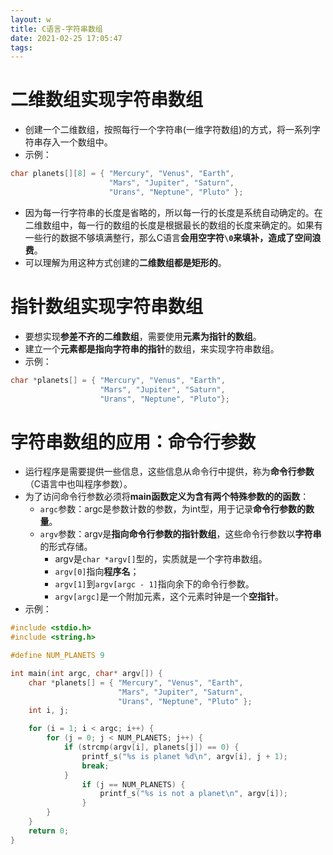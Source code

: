 ```yaml
---
layout: w
title: C语言-字符串数组
date: 2021-02-25 17:05:47
tags:
---
```


# 二维数组实现字符串数组

* 创建一个二维数组，按照每行一个字符串(一维字符数组)的方式，将一系列字符串存入一个数组中。
* 示例：
```c
char planets[][8] = { "Mercury", "Venus", "Earth",
					  "Mars", "Jupiter", "Saturn",
					  "Urans", "Neptune", "Pluto" };
```
* 因为每一行字符串的长度是省略的，所以每一行的长度是系统自动确定的。在二维数组中，每一行的数组的长度是根据最长的数组的长度来确定的。如果有一些行的数据不够填满整行，那么C语言**会用空字符`\0`来填补，造成了空间浪费**。
* 可以理解为用这种方式创建的**二维数组都是矩形的**。

# 指针数组实现字符串数组

* 要想实现**参差不齐的二维数组**，需要使用**元素为指针的数组**。
* 建立一个**元素都是指向字符串的指针**的数组，来实现字符串数组。
* 示例：
```c
char *planets[] = { "Mercury", "Venus", "Earth",
					"Mars", "Jupiter", "Saturn",
					"Urans", "Neptune", "Pluto"};
```

# 字符串数组的应用：命令行参数

* 运行程序是需要提供一些信息，这些信息从命令行中提供，称为**命令行参数**（C语言中也叫程序参数）。
* 为了访问命令行参数必须将**main函数定义为含有两个特殊参数的的函数**：
  * `argc`参数：argc是参数计数的参数，为int型，用于记录**命令行参数的数量**。
  * `argv`参数：argv是**指向命令行参数的指针数组**，这些命令行参数以**字符串**的形式存储。
    * argv是`char *argv[]`型的，实质就是一个字符串数组。
    * `argv[0]`指向**程序名**；
    * `argv[1]`到`argv[argc - 1]`指向余下的命令行参数。
    * `argv[argc]`是一个附加元素，这个元素时钟是一个**空指针**。
* 示例：
```c
#include <stdio.h>
#include <string.h>

#define NUM_PLANETS 9

int main(int argc, char* argv[]) {
	char *planets[] = { "Mercury", "Venus", "Earth",
						"Mars", "Jupiter", "Saturn",
						"Urans", "Neptune", "Pluto" };
	int i, j;

	for (i = 1; i < argc; i++) {
		for (j = 0; j < NUM_PLANETS; j++) {
			if (strcmp(argv[i], planets[j]) == 0) {
				printf_s("%s is planet %d\n", argv[i], j + 1);
				break;
			}
				if (j == NUM_PLANETS) {
					printf_s("%s is not a planet\n", argv[i]);
				}
		}
	}
	return 0;
}
```

